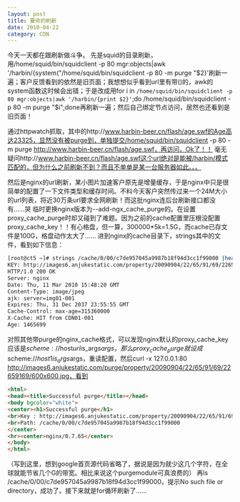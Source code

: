 ```yaml
---
layout: post
title: 要命的刷新
date: 2010-04-22
category: CDN
---
```


今天一天都在跟刷新做斗争。
先是squid的目录刷新，用/home/squid/bin/squidclient -p 80 mgr:objects|awk '/harbin/{system("/home/squid/bin/squidclient -p 80 -m purge "$2}'刷新一遍；客户反馈看到的依然是旧页面；我想想似乎看到url里有带()的，awk的system函数这时候会出错；于是改成用for i in `/home/squid/bin/squidclient -p 80 mgr:objects|awk '/harbin/{print $2}'`;do /home/squid/bin/squidclient -p 80 -m purge "$i";done再刷新一遍；然后自己绑定节点访问，居然也还看到是旧页面！

通过httpwatch抓取，其中的http://www.harbin-beer.cn/flash/age.swf的Age高达23325，显然没有被purge到，单独提交/home/squid/bin/squidclient -p 80 -m purge http://www.harbin-beer.cn/flash/age.swf，再访问，Ok了！！
毫无疑问http://www.harbin-beer.cn/flash/age.swf这个url绝对是能被/harbin/模式匹配的，但为什么之前刷新不到？而且不单单是某一台服务器如此。。。

然后是nginx的url刷新，某小图片加速客户原先是增量缓存，于是nginx中只是很简单的配置了一下文件类型和缓存时间。不料今天客户突然传过来一个24M大小的url列表，将近30万条url要求全网刷新！而这批nginx连后台刷新接口都没有……哭
临时更换nginx版本为--add-ngx_cache_purge的。在设置proxy_cache_purge时却又碰到了难题。因为之前的cache配置里压根没配置proxy_cache_key！！有心格盘，但一算，300000*5k=1.5G，而cache已存文件是100G，格盘动作太大了……
进到nginx的cache目录下，strings其中的文件，看到如下信息：
```bash
[root@ct5 ~]# strings /cache/0/00/c7de957045a9987b18f94d3cc1f99000 |head
KEY: http://images6.anjukestatic.com/property/20090904/22/65/91/69/22659169/600x600.jpg
HTTP/1.0 200 OK
Server: nginx
Date: Thu, 11 Mar 2010 15:48:20 GMT
Content-Type: image/jpeg
ajk: server=img01-001
Expires: Thu, 31 Dec 2037 23:55:55 GMT
Cache-Control: max-age=315360000
X-Cache: HIT from CDN01-001
Age: 1465699
```
对照其他带purge的nginx_cache格式，可以发现nginx默认的proxy_cache_key应该是$scheme://$host$uri$is_args$args，那么proxy_cache_purge就设成$scheme://$host$1$is_args$args，重读配置，然后curl -x 127.0.0.1:80 http://images6.anjukestatic.com/purge/property/20090904/22/65/91/69/22659169/600x600.jpg，看到
```html
<html>
<head><title>Successful purge</title></head>
<body bgcolor="white">
<center><h1>Successful purge</h1>
<br>Key : http://images6.anjukestatic.com/property/20090904/22/65/91/69/22659169/600x600.jpg
<br>Path: /cache/0/00/c7de957045a9987b18f94d3cc1f99000
</center>
<hr><center>nginx/0.7.65</center>
</body>
</html>
```
（写到这里，想到google首页源代码省略了</body></html>，据说是因为就少这几个字符，在全球就能节省几个G的带宽。相比来说这个purgemodule可真浪费的）
再ls /cache/0/00/c7de957045a9987b18f94d3cc1f99000，提示No such file or directory，成功了。接下来就是for循环刷新了……


